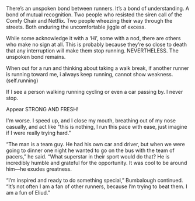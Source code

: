 There’s an unspoken bond between runners.
It’s a bond of understanding. A bond of mutual recognition. Two people who resisted the siren call of the Comfy Chair and Netflix. Two people wheezing their way through the streets. Both enduring the uncomfortable jiggle of excess.

While some acknowledge it with a ‘Hi’, some with a nod, there are others who make no sign at all. This is probably because they’re so close to death that any interruption will make them stop running. NEVERTHELESS. The unspoken bond remains.


When out for a run and thinking about taking a walk break, if another runner is running toward me, i always keep running, cannot show weakness. (self.running)


If I see a person walking running cycling or even a car passing by. I never stop.

 Appear STRONG AND FRESH!

 I'm worse. I speed up, and I close my mouth, breathing out of my nose casually, and act like "this is nothing, I run this pace with ease, just imagine if I were really trying hard."



 “The man is a team guy. He had his own car and driver, but when we were going to dinner one night he wanted to go on the bus with the team of pacers,” he said. “What superstar in their sport would do that? He is incredibly humble and grateful for the opportunity. It was cool to be around him—he exudes greatness.

“I’m inspired and ready to do something special,” Bumbalough continued. “It’s not often I am a fan of other runners, because I’m trying to beat them. I am a fun of Eliud.”
